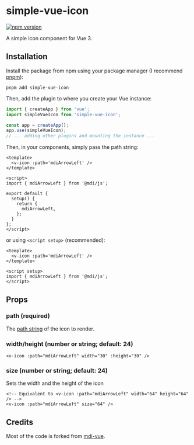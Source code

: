 # simple-vue-icon

[![npm version](https://badge.fury.io/js/simple-vue-icon.svg)](https://badge.fury.io/js/simple-vue-icon)

A simple icon component for Vue 3.

## Installation

Install the package from npm using your package manager (I recommend [pnpm](https://pnpm.io/)):

```shell
pnpm add simple-vue-icon
```

Then, add the plugin to where you create your Vue instance:

```typescript
import { createApp } from 'vue';
import simpleVueIcon from 'simple-vue-icon';

const app = createApp();
app.use(simpleVueIcon);
// ... adding other plugins and mounting the instance ...
```

Then, in your components, simply pass the path string:

```vue
<template>
  <v-icon :path='mdiArrowLeft' />
</template>

<script>
import { mdiArrowLeft } from '@mdi/js';

export default {
  setup() {
    return {
      mdiArrowLeft,
    };
  }
};
</script>
```

or using `<script setup>` (recommended):

```vue
<template>
  <v-icon :path='mdiArrowLeft' />
</template>

<script setup>
import { mdiArrowLeft } from '@mdi/js';
</script>
```

## Props

### path (required)

The [path string](https://developer.mozilla.org/en-US/docs/Web/SVG/Attribute/d) of the icon to render.

### width/height (number or string; default: 24)

```vue
<v-icon :path="mdiArrowLeft" width="30" :height="30" />
```

### size (number or string; default: 24)

Sets the width and the height of the icon

```vue
<!-- Equivalent to <v-icon :path="mdiArrowLeft" width="64" height="64" /> -->
<v-icon :path="mdiArrowLeft" size="64" />
```

## Credits

Most of the code is forked from [mdi-vue](https://github.com/therufa/mdi-vue).
